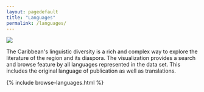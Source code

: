 ```yaml
---
layout: pagedefault
title: "Languages"
permalink: /languages/
---
```

<div class="wordcloud">
	<img src="{{ site.baseurl }}/assets/img/bannerlanguage.png"></div>
<div>
</div>

The Caribbean's linguistic diversity is a rich and complex way to explore the literature of the region and its diaspora. The visualization provides a search and browse feature by all languages represented in the data set. This includes the original language of publication as well as translations.

<div class="languages">
{% include browse-languages.html %}
</div>
